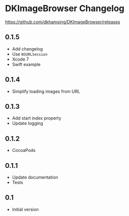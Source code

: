 # DKImageBrowser Changelog

https://github.com/dkhamsing/DKImageBrowser/releases

## 0.1.5

- Add changelog
- Use `NSURLSession` 
- Xcode 7
- Swift example

## 0.1.4

- Simplify loading images from URL

## 0.1.3

- Add start index property
- Update logging

## 0.1.2

- CocoaPods


## 0.1.1

- Update documentation
- Tests

## 0.1

- Initial version

